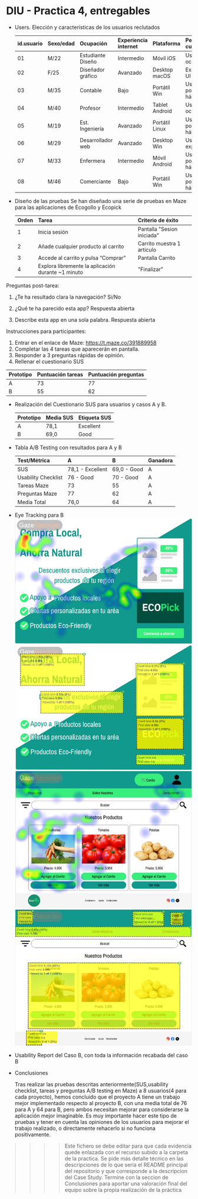 # DIU - Practica 4, entregables

- Users. Elección y características de los usuarios reclutados

  | id.usuario | Sexo/edad | Ocupación | Experiencia internet  | Plataforma | Perfil cubierto | Test | SUS score |
  | ---------- | --------- | --------- | --------------------  | ---------- | --------------- | ---- | --------- |
  |     01     |    M/22   | Estudiante Diseño    |      Intermedio       |   Móvil iOS  | Usuario ocasional | A | 80,0 |
  |     02     |    F/25   | Diseñador gráfico |         Avanzado           |    Desktop macOS   | Experto UI | A | 75,0 |
  |     03     |    M/35   | Contable  |       Bajo         |   Portátil Win  | Usuario poco hábil | A | 72,5 |
  |     04     |    M/40   | Profesor  |       Intermedio         |    Tablet Android   | Usuario ocasional | A | 85,0 |
  |     05     |    M/19   | Est. Ingeniería  |       Avanzado        |    Portátil Linux   | Usuario poco hábil | B | 70,0 |
  |     06     |    M/29   | Desarrollador web  |       Avanzado        |    Desktop Win   | Usuario experto | B | 68,0 |
  |     07     |    M/33   | Enfermera   |       Intermedio         |    Móvil Android   | Usuario poco hábil | B | 66,0 |
  |     08     |    M/46   | Comerciante  |       Bajo         |    Portátil Win   | Usuario poco hábil | B | 72,0 |

- Diseño de las pruebas
Se han diseñado una serie de pruebas en Maze para las aplicaciones de Ecogollo y Ecopick


  | Orden | Tarea | Criterio de éxito |
  | ---------- | --------- | --------- |
  |     1     |    Inicia sesión   | Pantalla "Sesion iniciada"    |
  |     2     |    Añade cualquier producto al carrito   | Carrito muestra 1 articulo |
  |     3     |    Accede al carrito y pulsa “Comprar”   | Pantalla Carrito  |
  |     4     |    Explora libremente la aplicación durante ~1 minuto   | "Finalizar"  |

Preguntas post-tarea:
1. ¿Te ha resultado clara la navegación?
Si/No

2. ¿Qué te ha parecido esta app?
Respuesta abierta

3. Describe esta app en una sola palabra.
Respuesta abierta

Instrucciones para participantes:
1. Entrar en el enlace de Maze: https://t.maze.co/391889958
2. Completar las 4 tareas que aparecerán en pantalla.
3. Responder a 3 preguntas rápidas de opinión.
4. Rellenar el cuestionario SUS

  | Prototipo | Puntuación tareas | Puntuación preguntas |
  | ---------- | --------- | --------- |
  |     A     |    73   | 77 |
  |     B     |    55   | 62 |

- Realización del Cuestionario SUS para usuarios y casos A y B.

  | Prototipo | Media SUS | Etiqueta SUS |
  | ---------- | --------- | --------- |
  |     A     |    78,1   | Excellent |
  |     B     |    69,0   | Good |

- Tabla A/B Testing con resultados para A y B

  | Test/Métrica | A | B | Ganadora |
  | ---------- | --------- | --------- | --------- |
  |     SUS     | 78,1 - Excellent | 69,0 - Good | A |
  |     Usability Checklist | 76 - Good | 70 - Good | A |
  |     Tareas Maze | 73 | 55 | A |
  |     Preguntas Maze | 77 | 62 | A |
  |     Media Total | 76,0 | 64 | A |

- Eye Tracking para B
![HeatMap 1](HeatMap.png)
![AoI](Áreas%20de%20Interés%20(AoI).PNG)
![HeatMap 2](HeatMap2.PNG)
![AoI2](Áreas%20de%20Interés%20(AoI)%202.PNG)

- Usability Report del Caso B, con toda la información recabada del caso B

- Conclusiones

  Tras realizar las pruebas descritas anteriormente(SUS,usability checklist, tareas y preguntas A/B testing en Maze) a 8 usuarios(4 para cada proyecto), hemos concluido que el proyecto A tiene un trabajo mejor implementado respecto al proyecto B, con una media total de 76 para A y 64 para B, pero ambos necesitan mejorar para considerarse la aplicación mejor imaginable. Es muy importante hacer este tipo de pruebas y tener en cuenta las opiniones de los usuarios para mejorar el trabajo realizado, o directamente rehacerlo si no funciona positivamente.

>>>> Este fichero se debe editar para que cada evidencia quede enlazada con el recurso subido a la carpeta de la practica. Se pide más detalle técnico en las descripciones de lo que sería el README principal del repositorio y que corresponde a la descripcion del Case Study.
>>>> Termine con la seccion de Conclusiones para aportar una valoración final del equipo sobre la propia realización de la práctica
